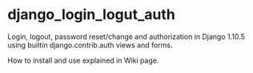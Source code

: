 # django_login_logut_auth
Login, logout, password reset/change and authorization in Django 1.10.5 using builtin django.contrib.auth views and forms.

How to install and use explained in Wiki page.
